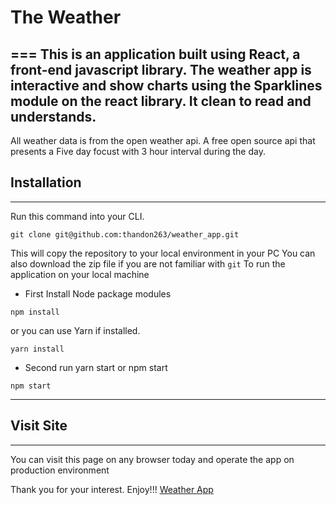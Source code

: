 # The Weather 
===
This is an application built using React, a front-end javascript library.
The weather app is interactive and show charts using the Sparklines module
on the react library. It clean to read and understands.
---
All weather data is from the open weather api. A free open source api that 
presents a Five day focust with 3 hour interval during the day.

## Installation
---
Run this command into your CLI.

```git
git clone git@github.com:thandon263/weather_app.git
```
This will copy the repository to your local environment in your PC
You can also download the zip file if you are not familiar with ```git```
To run the application on your local machine

* First Install Node package modules

```shell
npm install
```
or you can use Yarn if installed.

```shell
yarn install
```
* Second run yarn start or npm start

```shell
npm start
```
---
## Visit Site
---
You can visit this page on any browser today and operate the app on production environment

Thank you for your interest. Enjoy!!!
[Weather App](https://herokuapp.com/)

